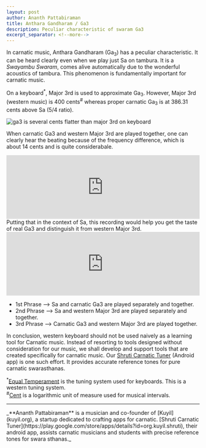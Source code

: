 ```yaml
---
layout: post
author: Ananth Pattabiraman
title: Anthara Gandharam / Ga3
description: Peculiar characteristic of swaram Ga3
excerpt_separator: <!--more-->
---
```

In carnatic music, Anthara Gandharam (Ga<sub>3</sub>) has a peculiar characteristic. It can be heard clearly even when we play just Sa on tambura. It is a *Swayambu Swaram*, comes alive automatically due to the wonderful acoustics of tambura. This phenomenon is fundamentally important for carnatic music.

On a keyboard<sup>*</sup>, Major 3rd is used to approximate Ga<sub>3</sub>. However, Major 3rd (western music) is 400 cents<sup>#</sup> whereas proper carnatic Ga<sub>3</sub> is at 386.31 cents above Sa (5/4 ratio).

<img class="img-responsive" alt="ga3 is several cents flatter than major 3rd on keyboard" src="{{ site.url }}/images/ga3.png" />

<!--more-->

When carnatic Ga3 and western Major 3rd are played together, one can clearly hear the beating because of the frequency difference, which is about 14 cents and is quite considerabale.
<div id='audio'>
<iframe width="100%" height="166" scrolling="no" frameborder="no" src="https://w.soundcloud.com/player/?url=https%3A//api.soundcloud.com/tracks/293880612&amp;color=ff9900&amp;auto_play=false&amp;hide_related=false&amp;show_comments=true&amp;show_user=true&amp;show_reposts=false"></iframe>
<br />
</div>
Putting that in the context of Sa, this recording would help you get the taste of real Ga3 and distinguish it from western Major 3rd.

<iframe width="100%" height="166" scrolling="no" frameborder="no" src="https://w.soundcloud.com/player/?url=https%3A//api.soundcloud.com/tracks/293880432&amp;color=ff9900&amp;auto_play=false&amp;hide_related=false&amp;show_comments=true&amp;show_user=true&amp;show_reposts=false"></iframe>

* 1st Phrase --> Sa and carnatic Ga3 are played separately and together.
* 2nd Phrase --> Sa and western Major 3rd are played separately and together.
* 3rd Phrase --> Carnatic Ga3 and western Major 3rd are played together.

In conclusion, western keyboard should not be used naively as a learning tool for Carnatic music. Instead of resorting to tools designed without consideration for our music, we shall develop and support tools that are created specifically for carnatic music. Our [Shruti Carnatic Tuner](https://play.google.com/store/apps/details?id=org.kuyil.shruti) (Android app) is one such effort. It provides accurate reference tones for pure carnatic swarasthanas.

<sup>*</sup>[Equal Temperament](https://en.wikipedia.org/wiki/Equal_temperament) is the tuning system used for keyboards. This is a western tuning system.  
<sup>#</sup>[Cent](https://en.wikipedia.org/wiki/Cent_(music)) is a logarithmic unit of measure used for musical intervals. 

<hr />
_**Ananth Pattabiraman** is a musician and co-founder of [Kuyil](kuyil.org), a startup dedicated to crafting apps for carnatic.  
[Shruti Carnatic Tuner](https://play.google.com/store/apps/details?id=org.kuyil.shruti), their android app, assists carnatic musicians and students with precise reference tones for swara sthanas._
